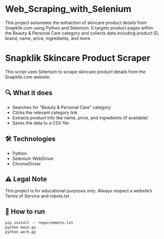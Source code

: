 # Web_Scraping_with_Selenium
This project automates the extraction of skincare product details from Snapklik.com using Python and Selenium. It targets product pages within the Beauty &amp; Personal Care category and collects data including product ID, brand, name, price, ingredients, and more.

# Snapklik Skincare Product Scraper

This script uses Selenium to scrape skincare product details from the Snapklik.com website.

## 🔍 What it does

- Searches for "Beauty & Personal Care" category
- Clicks the relevant category link
- Extracts product info like name, price, and ingredients (if available)
- Saves the data to a CSV file

## 🛠 Technologies

- Python
- Selenium WebDriver
- ChromeDriver

## ⚠️ Legal Note

This project is for educational purposes only. Always respect a website’s Terms of Service and robots.txt.

## 🚀 How to run

```bash
pip install -r requirements.txt
python main.py
python work.py

